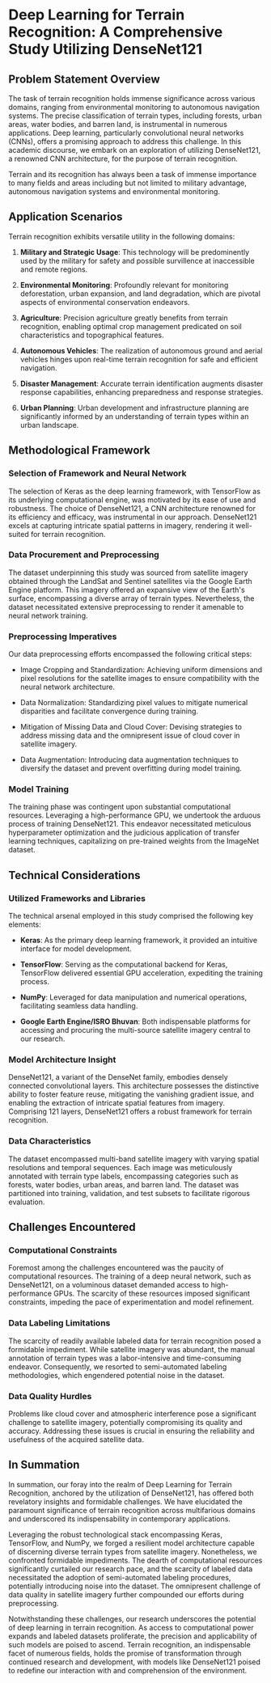 # Deep Learning for Terrain Recognition: A Comprehensive Study Utilizing DenseNet121

## Problem Statement Overview

The task of terrain recognition holds immense significance across various domains, ranging from environmental monitoring to autonomous navigation systems. The precise classification of terrain types, including forests, urban areas, water bodies, and barren land, is instrumental in numerous applications. Deep learning, particularly convolutional neural networks (CNNs), offers a promising approach to address this challenge. In this academic discourse, we embark on an exploration of utilizing DenseNet121, a renowned CNN architecture, for the purpose of terrain recognition.

Terrain and its recognition has always been a task of immense importance to many fields and areas including but not limited to military advantage, autonomous navigation systems and environmental monitoring.

## Application Scenarios

Terrain recognition exhibits versatile utility in the following domains:

1. **Military and Strategic Usage**: This technology will be predominently used by the military for safety and possible survillence at inaccessible and remote regions.

2. **Environmental Monitoring**: Profoundly relevant for monitoring deforestation, urban expansion, and land degradation, which are pivotal aspects of environmental conservation endeavors.

3. **Agriculture**: Precision agriculture greatly benefits from terrain recognition, enabling optimal crop management predicated on soil characteristics and topographical features.

4. **Autonomous Vehicles**: The realization of autonomous ground and aerial vehicles hinges upon real-time terrain recognition for safe and efficient navigation.

5. **Disaster Management**: Accurate terrain identification augments disaster response capabilities, enhancing preparedness and response strategies.

6. **Urban Planning**: Urban development and infrastructure planning are significantly informed by an understanding of terrain types within an urban landscape.

## Methodological Framework

### Selection of Framework and Neural Network
The selection of Keras as the deep learning framework, with TensorFlow as its underlying computational engine, was motivated by its ease of use and robustness. The choice of DenseNet121, a CNN architecture renowned for its efficiency and efficacy, was instrumental in our approach. DenseNet121 excels at capturing intricate spatial patterns in imagery, rendering it well-suited for terrain recognition.

### Data Procurement and Preprocessing
The dataset underpinning this study was sourced from satellite imagery obtained through the LandSat and Sentinel satellites via the Google Earth Engine platform. This imagery offered an expansive view of the Earth's surface, encompassing a diverse array of terrain types. Nevertheless, the dataset necessitated extensive preprocessing to render it amenable to neural network training.

### Preprocessing Imperatives
Our data preprocessing efforts encompassed the following critical steps:

- Image Cropping and Standardization: Achieving uniform dimensions and pixel resolutions for the satellite images to ensure compatibility with the neural network architecture.

- Data Normalization: Standardizing pixel values to mitigate numerical disparities and facilitate convergence during training.

- Mitigation of Missing Data and Cloud Cover: Devising strategies to address missing data and the omnipresent issue of cloud cover in satellite imagery.

- Data Augmentation: Introducing data augmentation techniques to diversify the dataset and prevent overfitting during model training.

### Model Training
The training phase was contingent upon substantial computational resources. Leveraging a high-performance GPU, we undertook the arduous process of training DenseNet121. This endeavor necessitated meticulous hyperparameter optimization and the judicious application of transfer learning techniques, capitalizing on pre-trained weights from the ImageNet dataset.

## Technical Considerations

### Utilized Frameworks and Libraries
The technical arsenal employed in this study comprised the following key elements:

- **Keras**: As the primary deep learning framework, it provided an intuitive interface for model development.

- **TensorFlow**: Serving as the computational backend for Keras, TensorFlow delivered essential GPU acceleration, expediting the training process.

- **NumPy**: Leveraged for data manipulation and numerical operations, facilitating seamless data handling.

- **Google Earth Engine/ISRO Bhuvan**: Both indispensable platforms for accessing and procuring the multi-source satellite imagery central to our research.

### Model Architecture Insight
DenseNet121, a variant of the DenseNet family, embodies densely connected convolutional layers. This architecture possesses the distinctive ability to foster feature reuse, mitigating the vanishing gradient issue, and enabling the extraction of intricate spatial features from imagery. Comprising 121 layers, DenseNet121 offers a robust framework for terrain recognition.

### Data Characteristics
The dataset encompassed multi-band satellite imagery with varying spatial resolutions and temporal sequences. Each image was meticulously annotated with terrain type labels, encompassing categories such as forests, water bodies, urban areas, and barren land. The dataset was partitioned into training, validation, and test subsets to facilitate rigorous evaluation.

## Challenges Encountered

### Computational Constraints
Foremost among the challenges encountered was the paucity of computational resources. The training of a deep neural network, such as DenseNet121, on a voluminous dataset demanded access to high-performance GPUs. The scarcity of these resources imposed significant constraints, impeding the pace of experimentation and model refinement.

### Data Labeling Limitations
The scarcity of readily available labeled data for terrain recognition posed a formidable impediment. While satellite imagery was abundant, the manual annotation of terrain types was a labor-intensive and time-consuming endeavor. Consequently, we resorted to semi-automated labeling methodologies, which engendered potential noise in the dataset.

### Data Quality Hurdles
Problems like cloud cover and atmospheric interference pose a significant challenge to satellite imagery, potentially compromising its quality and accuracy. Addressing these issues is crucial in ensuring the reliability and usefulness of the acquired satellite data.

## In Summation

In summation, our foray into the realm of Deep Learning for Terrain Recognition, anchored by the utilization of DenseNet121, has offered both revelatory insights and formidable challenges. We have elucidated the paramount significance of terrain recognition across multifarious domains and underscored its indispensability in contemporary applications.

Leveraging the robust technological stack encompassing Keras, TensorFlow, and NumPy, we forged a resilient model architecture capable of discerning diverse terrain types from satellite imagery. Nonetheless, we confronted formidable impediments. The dearth of computational resources significantly curtailed our research pace, and the scarcity of labeled data necessitated the adoption of semi-automated labeling procedures, potentially introducing noise into the dataset. The omnipresent challenge of data quality in satellite imagery further compounded our efforts during preprocessing.

Notwithstanding these challenges, our research underscores the potential of deep learning in terrain recognition. As access to computational power expands and labeled datasets proliferate, the precision and applicability of such models are poised to ascend. Terrain recognition, an indispensable facet of numerous fields, holds the promise of transformation through continued research and development, with models like DenseNet121 poised to redefine our interaction with and comprehension of the environment.    
